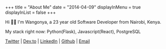 +++
title = "About Me"
date = "2014-04-09"
displayInMenu = true
displayInList = false
+++

Hi 👋🏽 I'm Wangonya, a 23 year old Software Developer from Nairobi, Kenya. 

My stack right now: Python(Flask), Javascript(React), PostgreSQL

[Twitter](https://twitter.com/wang0nya) | [Dev.to](https://dev.to/wangonya) | [LinkedIn](https://www.linkedin.com/in/wangonya/) | [Github](https://github.com/wangonya) | [Email](mailto:kwangonya@gmail.com)

